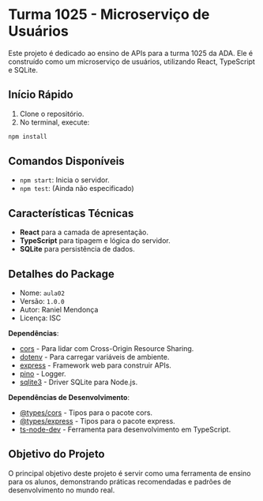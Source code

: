 # Turma 1025 - Microserviço de Usuários

Este projeto é dedicado ao ensino de APIs para a turma 1025 da ADA. Ele é construído como um microserviço de usuários, utilizando React, TypeScript e SQLite.

## Início Rápido

1. Clone o repositório.
2. No terminal, execute:

```javascript
npm install
```


## Comandos Disponíveis

- `npm start`: Inicia o servidor.
- `npm test`: (Ainda não especificado)

## Características Técnicas

- **React** para a camada de apresentação.
- **TypeScript** para tipagem e lógica do servidor.
- **SQLite** para persistência de dados.

## Detalhes do Package

- Nome: `aula02`
- Versão: `1.0.0`
- Autor: Raniel Mendonça
- Licença: ISC

**Dependências**:

- [cors](https://www.npmjs.com/package/cors) - Para lidar com Cross-Origin Resource Sharing.
- [dotenv](https://www.npmjs.com/package/dotenv) - Para carregar variáveis de ambiente.
- [express](https://www.npmjs.com/package/express) - Framework web para construir APIs.
- [pino](https://www.npmjs.com/package/pino) - Logger.
- [sqlite3](https://www.npmjs.com/package/sqlite3) - Driver SQLite para Node.js.

**Dependências de Desenvolvimento**:

- [@types/cors](https://www.npmjs.com/package/@types/cors) - Tipos para o pacote cors.
- [@types/express](https://www.npmjs.com/package/@types/express) - Tipos para o pacote express.
- [ts-node-dev](https://www.npmjs.com/package/ts-node-dev) - Ferramenta para desenvolvimento em TypeScript.

## Objetivo do Projeto

O principal objetivo deste projeto é servir como uma ferramenta de ensino para os alunos, demonstrando práticas recomendadas e padrões de desenvolvimento no mundo real.
